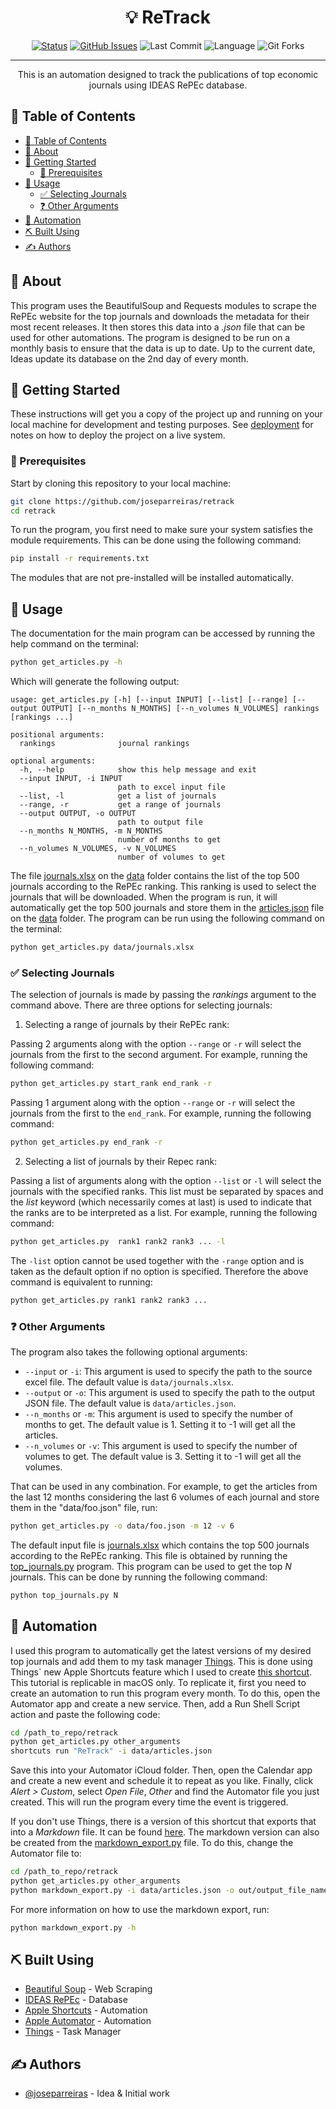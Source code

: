 <h1 align="center">💡 ReTrack</h1>

<div align="center">

[![Status](https://img.shields.io/badge/status-active-success.svg)]()
[![GitHub Issues](https://img.shields.io/github/issues/joseparreiras/retrack.svg)](https://github.com/joseparreiras/retrack/issues)
![Last Commit](https://img.shields.io/github/last-commit/joseparreiras/retrack)
![Language](https://img.shields.io/github/languages/top/joseparreiras/retrack)
![Git Forks](https://img.shields.io/github/forks/joseparreiras/retrack?label=Fork)

</div>

---

<p align="center"> This is an automation designed to track the publications of top economic journals using IDEAS RePEc database.
</p>

## 📝 Table of Contents

- [📝 Table of Contents](#-table-of-contents)
- [🧐 About ](#-about-)
- [🏁 Getting Started ](#-getting-started-)
  - [🚜 Prerequisites](#-prerequisites)
- [🎈 Usage ](#-usage-)
  - [✅ Selecting Journals](#-selecting-journals)
  - [❓ Other Arguments](#-other-arguments)
- [🤖 Automation ](#-automation-)
- [⛏️ Built Using ](#️-built-using-)
- [✍️ Authors ](#️-authors-)

## 🧐 About <a name = "about"></a>

This program uses the BeautifulSoup and Requests modules to scrape the RePEc website for the top journals and downloads the metadata for their most recent releases. It then stores this data into a _.json_ file that can be used for other automations. The program is designed to be run on a monthly basis to ensure that the data is up to date. Up to the current date, Ideas update its database on the 2nd day of every month.

## 🏁 Getting Started <a name = "getting_started"></a>

These instructions will get you a copy of the project up and running on your local machine for development and testing purposes. See [deployment](#deployment) for notes on how to deploy the project on a live system.

### 🚜 Prerequisites

Start by cloning this repository to your local machine:

```bash
git clone https://github.com/joseparreiras/retrack
cd retrack
```

To run the program, you first need to make sure your system satisfies the module requirements. This can be done using the following command:

```bash
pip install -r requirements.txt
```

The modules that are not pre-installed will be installed automatically.

## 🎈 Usage <a name="usage"></a>

The documentation for the main program can be accessed by running the help command on the terminal:

```bash
python get_articles.py -h
```

Which will generate the following output:

```
usage: get_articles.py [-h] [--input INPUT] [--list] [--range] [--output OUTPUT] [--n_months N_MONTHS] [--n_volumes N_VOLUMES] rankings [rankings ...]

positional arguments:
  rankings              journal rankings

optional arguments:
  -h, --help            show this help message and exit
  --input INPUT, -i INPUT
                        path to excel input file
  --list, -l            get a list of journals
  --range, -r           get a range of journals
  --output OUTPUT, -o OUTPUT
                        path to output file
  --n_months N_MONTHS, -m N_MONTHS
                        number of months to get
  --n_volumes N_VOLUMES, -v N_VOLUMES
                        number of volumes to get
```

The file [journals.xlsx](data/journals.xlsx) on the [data](/data) folder contains the list of the top 500 journals according to the RePEc ranking. This ranking is used to select the journals that will be downloaded. When the program is run, it will automatically get the top 500 journals and store them in the [articles.json](/data/articles.json) file on the [data](/data) folder. The program can be run using the following command on the terminal:

```bash
python get_articles.py data/journals.xlsx
```

### ✅ Selecting Journals

The selection of journals is made by passing the _rankings_ argument to the command above. There are three options for selecting journals:

1. Selecting a range of journals by their RePEc rank:

Passing 2 arguments along with the option `--range` or `-r` will select the journals from the first to the second argument. For example, running the following command:

```bash
python get_articles.py start_rank end_rank -r
```

Passing 1 argument along with the option `--range` or `-r` will select the journals from the first to the `end_rank`. For example, running the following command:

```bash
python get_articles.py end_rank -r
```

2. Selecting a list of journals by their Repec rank:

Passing a list of arguments along with the option `--list` or `-l` will select the journals with the specified ranks. This list must be separated by spaces and the _list_ keyword (which necessarily comes at last) is used to indicate that the ranks are to be interpreted as a list. For example, running the following command:

```bash
python get_articles.py  rank1 rank2 rank3 ... -l
```

The `-list` option cannot be used together with the `-range` option and is taken as the default option if no option is specified. Therefore the above command is equivalent to running:

```bash
python get_articles.py rank1 rank2 rank3 ...
```

### ❓ Other Arguments

The program also takes the following optional arguments:

- `--input` or `-i`: This argument is used to specify the path to the source excel file. The default value is `data/journals.xlsx`.
- `--output` or `-o`: This argument is used to specify the path to the output JSON file. The default value is `data/articles.json`.
- `--n_months` or `-m`: This argument is used to specify the number of months to get. The default value is 1. Setting it to -1 will get all the articles.
- `--n_volumes` or `-v`: This argument is used to specify the number of volumes to get. The default value is 3. Setting it to -1 will get all the volumes.

That can be used in any combination. For example, to get the articles from the last 12 months considering the last 6 volumes of each journal and store them in the "data/foo.json" file, run:

```bash
python get_articles.py -o data/foo.json -m 12 -v 6
```

The default input file is [journals.xlsx](data/journals.xlsx) which contains the top 500 journals according to the RePEc ranking. This file is obtained by running the [top_journals.py](/top_journals.py) program. This program can be used to get the top _N_ journals. This can be done by running the following command:

```bash
python top_journals.py N
```

## 🤖 Automation <a name = "automation"></a>

I used this program to automatically get the latest versions of my desired top journals and add them to my task manager [Things](https://culturedcode.com/things/). This is done using Things` new Apple Shortcuts feature which I used to create [this shortcut](https://www.icloud.com/shortcuts/6a873d1662244c7d9fa959bfaf3bddd0). This tutorial is replicable in macOS only.
To replicate it, first you need to create an automation to run this program every month. To do this, open the Automator app and create a new service. Then, add a Run Shell Script action and paste the following code:

```bash
cd /path_to_repo/retrack
python get_articles.py other_arguments
shortcuts run "ReTrack" -i data/articles.json
```

Save this into your Automator iCloud folder. Then, open the Calendar app and create a new event and schedule it to repeat as you like. Finally, click _Alert > Custom_, select _Open File_, _Other_ and find the Automator file you just created. This will run the program every time the event is triggered.

If you don't use Things, there is a version of this shortcut that exports that into a _Markdown_ file. It can be found [here](https://www.icloud.com/shortcuts/0d680d0eabaf489e8c77c2e124e433f8). The markdown version can also be created from the [markdown_export.py](/markdown_export.py) file. To do this, change the Automator file to:

```bash
cd /path_to_repo/retrack
python get_articles.py other_arguments
python markdown_export.py -i data/articles.json -o out/output_file_name.md
```

For more information on how to use the markdown export, run:

```bash
python markdown_export.py -h
```

## ⛏️ Built Using <a name = "built_using"></a>

- [Beautiful Soup](https://www.crummy.com/software/BeautifulSoup/bs4/doc/) - Web Scraping
- [IDEAS RePEc](https://ideas.repec.org) - Database
- [Apple Shortcuts](https://support.apple.com/en-us/HT208309) - Automation
- [Apple Automator](https://support.apple.com/en-us/HT201236) - Automation
- [Things](https://culturedcode.com/things/) - Task Manager

## ✍️ Authors <a name = "authors"></a>

- [@joseparreiras](https://github.com/joseparreiras) - Idea & Initial work
